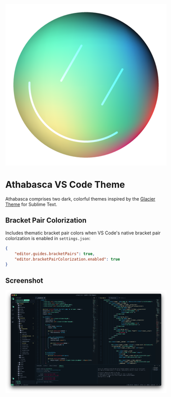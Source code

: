 ![Athabasca Logo](icon.png)

# Athabasca VS Code Theme
Athabasca comprises two dark, colorful themes inspired by the [Glacier Theme](https://github.com/shovelandsandbox/glacier-theme) for Sublime Text. 

## Bracket Pair Colorization
Includes thematic bracket pair colors when VS Code's native bracket pair colorization is enabled in `settings.json`:

```json
{
    "editor.guides.bracketPairs": true,
    "editor.bracketPairColorization.enabled": true
}
```

## Screenshot
![Athabasca Screenshot](screenshots/screenshot3.png)
